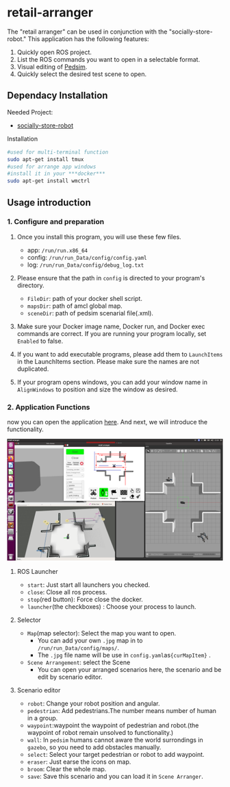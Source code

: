 # retail-arranger

The "retail arranger" can be used in conjunction with the "socially-store-robot." This application has the following features:
1. Quickly open ROS project.
2. List the ROS commands you want to open in a selectable format.
3. Visual editing of [Pedsim](https://github.com/srl-freiburg/pedsim_ros).
4. Quickly select the desired test scene to open.



## Dependacy Installation

Needed Project:
   - [socially-store-robot
](https://github.com/oocami35029287/socially-store-robot)
    
Installation
```bash
#used for multi-terminal function
sudo apt-get install tmux
#used for arrange app windows
#install it in your ***docker***
sudo apt-get install wmctrl

```
## Usage introduction


### 1. Configure and preparation
1. Once you install this program, you will use these few files.
    - app: `/run/run.x86_64`
    - config: `/run/run_Data/config/config.yaml`
    - log: `/run/run_Data/config/debug_log.txt`

3.  Please ensure that the path in `config` is directed to your program's directory. 
     - `FileDir`: path of your docker shell script.
     - `mapsDir`: path of amcl global map.
     - `sceneDir`: path of pedsim scenarial file(.xml).
4. Make sure your Docker image name, Docker run, and Docker exec commands are correct. If you are running your program locally, set `Enabled` to false.
5. If you want to add executable programs, please add them to `LaunchItems` in the LaunchItems section. Please make sure the names are not duplicated.
6. If your program opens windows, you can add your window name in `AlignWindows` to position and size the window as desired.

### 2. Application Functions

now you can open the application [here](https://github.com/oocami35029287/retail-arranger/blob/master/run/run.x86_64).
And next, we will introduce the functionality.

![image](https://github.com/oocami35029287/retail-arranger/blob/master/doc/retail%20arranger%20demo.png)

1. ROS Launcher
    - `start`: Just start all launchers you checked.
    - `close`: Close all ros process.
    - `stop`(red button): Force close the docker.
    - `launcher`(the checkboxes) : Choose your process to launch.
2. Selector
    - `Map`(map selector): Select the map you want to open. 
        - You can add your own `.jpg` map in to `/run/run_Data/config/maps/`. 
        - The `.jpg` file name will be use in `config.yaml`as`{curMapItem}` .
    - `Scene Arrangement`: select the Scene
        - You can open your arranged scenarios here, the scenario and be edit by scenario editor.

3. Scenario editor
    - `robot`: Change your robot position and angular.
    - `pedestrian`: Add pedestrians.The number means number of human in a group.
    - `waypoint`:waypoint the waypoint of pedestrian and robot.(the waypoint of robot remain unsolved to functionality.)
    - `wall`: In `pedsim` humans cannot aware the world surrondings in `gazebo`, so you need to add obstacles manually.
    - `select`: Select your target pedestrian or robot to add waypoint.
    - `eraser`: Just earse the icons on map.
    - `broom`: Clear the whole map.
    - `save`: Save this scenario and you can load it in `Scene Arranger`.
